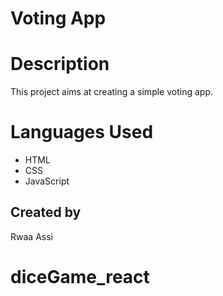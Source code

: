 # Voting App

# Description

This project aims at creating a simple voting app.

# Languages Used
- HTML
- CSS
- JavaScript


## Created by
Rwaa Assi
# diceGame_react
